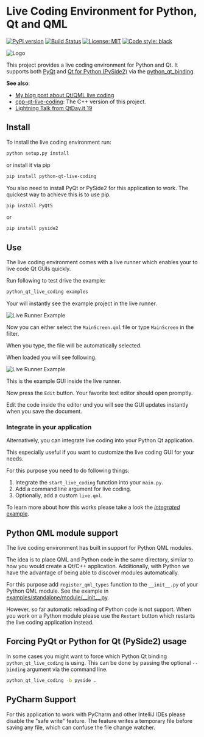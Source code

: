 # Live Coding Environment for Python, Qt and QML
[![PyPI version](https://badge.fury.io/py/python-qt-live-coding.svg)](https://badge.fury.io/py/python-qt-live-coding)
[![Build Status](https://travis-ci.org/machinekoder/python-qt-live-coding.svg?branch=master)](https://travis-ci.org/machinekoder/python-qt-live-coding)
[![License: MIT](https://img.shields.io/badge/License-MIT-yellow.svg)](https://github.com/machinekoderpython-qt-live-coding/blob/master/LICENSE)
[![Code style: black](https://img.shields.io/badge/code%20style-black-000000.svg)](https://github.com/ambv/black)

![Logo](./src/livecoding/icon.png)

This project provides a live coding environment for Python and Qt. It supports both [PyQt](https://riverbankcomputing.com/software/pyqt/intro) and [Qt for Python (PySide2)](http://wiki.qt.io/Qt_for_Python)
via the [python_qt_binding](https://pypi.org/project/python_qt_binding/).

**See also**:

* [My blog post about Qt/QML live coding](https://machinekoder.com/speed-up-your-gui-development-with-python-qt-and-qml-live-coding/)
* [cpp-qt-live-coding](https://github.com/machinekoder/cpp-qt-live-coding): The C++ version of this project.
* [Lightning Talk from QtDay.it 19](https://youtu.be/jbOPWncKE1I?t=1856)

## Install

To install the live coding environment run:

```bash
python setup.py install
```

or install it via pip

```bash
pip install python-qt-live-coding
```

You also need to install PyQt or PySide2 for this application to work. The quickest way to
achieve this is to use pip.

```bash
pip install PyQt5
```

or

```bash
pip install pyside2
```

## Use

The live coding environment comes with a live runner which enables your to live
code Qt GUIs quickly.

Run following to test drive the example:

```bash
python_qt_live_coding examples
```

Your will instantly see the example project in the live runner.

![Live Runner Example](./docs/live_runner_example2.png)

Now you can either select the `MainScreen.qml` file or type `MainScreen` in the filter.

When you type, the file will be automatically selected.

When loaded you will see following.

![Live Runner Example](./docs/live_runner_example.png)

This is the example GUI inside the live runner.

Now press the `Edit` button. Your favorite text editor should open promptly.

Edit the code inside the editor und you will see the GUI updates instantly when you save the document.

### Integrate in your application

Alternatively, you can integrate live coding into your Python Qt application.

This especially useful if you want to customize the live coding GUI for your needs.

For this purpose you need to do following things:

1. Integrate the `start_live_coding` function into your `main.py`.
2. Add a command line argument for live coding.
3. Optionally, add a custom `live.qml`.

To learn more about how this works please take a look the [*integrated* example](./examples/integrated).

## Python QML module support

The live coding environment has built in support for Python QML modules.

The idea is to place QML and Python code in the same directory, similar to how you would create a Qt/C++ application.
Additionally, with Python we have the advantage of being able to discover modules automatically.

For this purpose add `register_qml_types` function to the `__init__.py` of your Python QML module.
See the example in [examples/standalone/module/\_\_init__.py](./examples/standalone/module/__init__.py).

However, so far automatic reloading of Python code is not support.
When you work on a Python module please use the `Restart` button which restarts the live coding application instead.

## Forcing PyQt or Python for Qt (PySide2) usage

In some cases you might want to force which Python Qt binding `python_qt_live_coding` is using.
This can be done by passing the optional `--binding` argument via the command line.


```bash
python_qt_live_coding -b pyside .
```

## PyCharm Support

For this application to work with PyCharm and other IntelliJ IDEs please disable the "safe write" feature.
The feature writes a temporary file before saving any file, which can confuse the file change watcher.
